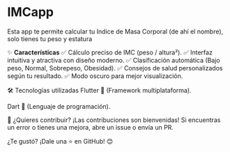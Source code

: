 # IMCapp

Esta app te permite calcular tu Indice de Masa Corporal (de ahí el nombre), 
solo tienes tu peso y estatura

✨ **Características**
✅ Cálculo preciso de IMC (peso / altura²).
✅ Interfaz intuitiva y atractiva con diseño moderno.
✅ Clasificación automática (Bajo peso, Normal, Sobrepeso, Obesidad).
✅ Consejos de salud personalizados según tu resultado.
✅ Modo oscuro para mejor visualización.

🛠 Tecnologías utilizadas
Flutter 🎯 (Framework multiplataforma).

Dart 🎨 (Lenguaje de programación).

📌 ¿Quieres contribuir?
¡Las contribuciones son bienvenidas! Si encuentras un error o tienes una mejora, abre un issue o envía un PR.

¿Te gustó? ¡Dale una ⭐ en GitHub! 😊


